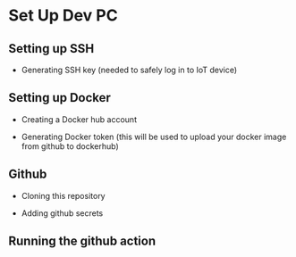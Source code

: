 # Set Up Dev PC

## Setting up SSH

* Generating SSH key (needed to safely log in to IoT device)



## Setting up Docker

* Creating a Docker hub account 

* Generating Docker token (this will be used to upload your docker image from github to dockerhub)

## Github

* Cloning this repository 

* Adding github secrets 

## Running the github action
